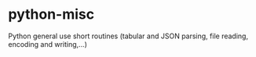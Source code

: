 # python-misc
Python general use short routines (tabular and JSON parsing, file reading, encoding and writing,...)
